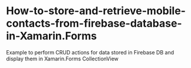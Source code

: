 # How-to-store-and-retrieve-mobile-contacts-from-firebase-database-in-Xamarin.Forms
Example to perform CRUD actions for data stored in Firebase DB and display them in Xamarin.Forms CollectionView
